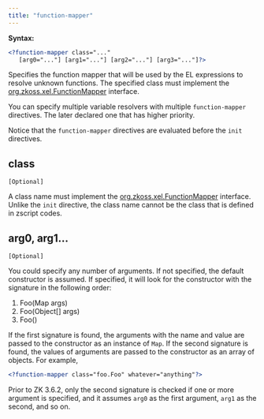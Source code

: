 ```yaml
---
title: "function-mapper"
---
```


**Syntax:**
```xml
<?function-mapper class="..." 
   [arg0="..."] [arg1="..."] [arg2="..."] [arg3="..."]?>
```

Specifies the function mapper that will be used by the EL expressions to
resolve unknown functions. The specified class must implement the
[org.zkoss.xel.FunctionMapper](https://www.zkoss.org/javadoc/latest/zk/org/zkoss/xel/FunctionMapper.html)
interface.

You can specify multiple variable resolvers with multiple
`function-mapper` directives. The later declared one that has higher
priority.

Notice that the `function-mapper` directives are evaluated before the
`init` directives.

## class

`[Optional]`

A class name must implement the
[org.zkoss.xel.FunctionMapper](https://www.zkoss.org/javadoc/latest/zk/org/zkoss/xel/FunctionMapper.html)
interface. Unlike the `init` directive, the class name cannot be the
class that is defined in zscript codes.

## arg0, arg1...

`[Optional]`

You could specify any number of arguments. If not specified, the default
constructor is assumed. If specified, it will look for the constructor
with the signature in the following order:

1.  Foo(Map args)
2.  Foo(Object\[\] args)
3.  Foo()

If the first signature is found, the arguments with the name and value
are passed to the constructor as an instance of `Map`. If the second
signature is found, the values of arguments are passed to the
constructor as an array of objects. For example,

```xml
<?function-mapper class="foo.Foo" whatever="anything"?>
```

Prior to ZK 3.6.2, only the second signature is checked if one or more
argument is specified, and it assumes `arg0` as the first argument,
`arg1` as the second, and so on.



